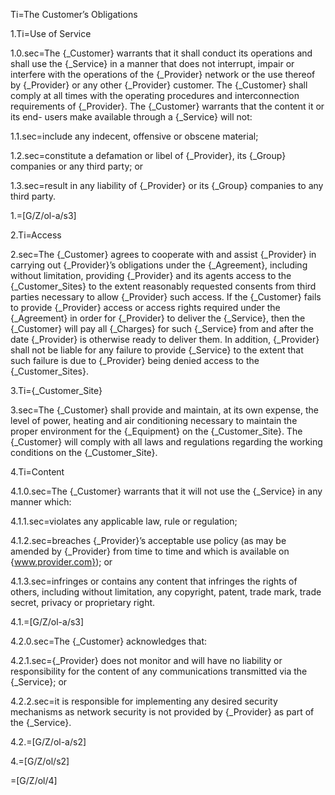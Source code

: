 Ti=The Customer’s Obligations

1.Ti=Use of Service

1.0.sec=The {_Customer} warrants that it shall conduct its operations and shall use the {_Service} in a manner that does not interrupt, impair or interfere with the operations of the {_Provider} network or the use thereof by {_Provider} or any other {_Provider} customer. The {_Customer} shall comply at all times with the operating procedures and interconnection requirements of {_Provider}. The {_Customer} warrants that the content it or its end- users make available through a {_Service} will not:

1.1.sec=include any indecent, offensive or obscene material; 

1.2.sec=constitute a defamation or libel of {_Provider}, its {_Group} companies or any third party; or

1.3.sec=result in any liability of {_Provider} or its {_Group} companies to any third party.

1.=[G/Z/ol-a/s3]

2.Ti=Access

2.sec=The {_Customer} agrees to cooperate with and assist {_Provider} in carrying out {_Provider}’s obligations under the {_Agreement}, including without limitation, providing {_Provider} and its agents access to the {_Customer_Sites} to the extent reasonably requested consents from third parties necessary to allow {_Provider} such access. If the {_Customer} fails to provide {_Provider} access or access rights required under the {_Agreement} in order for {_Provider} to deliver the {_Service}, then the {_Customer} will pay all {_Charges} for such {_Service} from and after the date {_Provider} is otherwise ready to deliver them. In addition, {_Provider} shall not be liable for any failure to provide {_Service} to the extent that such failure is due to {_Provider} being denied access to the {_Customer_Sites}.

3.Ti={_Customer_Site}

3.sec=The {_Customer} shall provide and maintain, at its own expense, the level of power, heating and air conditioning necessary to maintain the proper environment for the {_Equipment} on the {_Customer_Site}. The {_Customer} will comply with all laws and regulations regarding the working conditions on the {_Customer_Site}.

4.Ti=Content

4.1.0.sec=The {_Customer} warrants that it will not use the {_Service} in any manner which:

4.1.1.sec=violates any applicable law, rule or regulation;

4.1.2.sec=breaches {_Provider}’s acceptable use policy (as may be amended by {_Provider} from time to time and which is available on {www.provider.com}); or

4.1.3.sec=infringes or contains any content that infringes the rights of others, including without limitation, any copyright, patent, trade mark, trade secret, privacy or proprietary right.

4.1.=[G/Z/ol-a/s3]

4.2.0.sec=The {_Customer}  acknowledges that:

4.2.1.sec={_Provider} does not monitor and will have no liability or responsibility for the content of any communications transmitted via the {_Service}; or

4.2.2.sec=it is responsible for implementing any desired security mechanisms as network security is not provided by {_Provider} as part of the {_Service}.

4.2.=[G/Z/ol-a/s2]

4.=[G/Z/ol/s2]

=[G/Z/ol/4]
